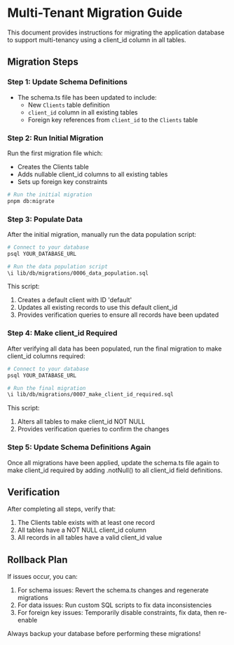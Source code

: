 # Multi-Tenant Migration Guide

This document provides instructions for migrating the application database to support multi-tenancy using a client_id column in all tables.

## Migration Steps

### Step 1: Update Schema Definitions

- The schema.ts file has been updated to include:
  - New `Clients` table definition
  - `client_id` column in all existing tables
  - Foreign key references from `client_id` to the `Clients` table

### Step 2: Run Initial Migration

Run the first migration file which:
- Creates the Clients table
- Adds nullable client_id columns to all existing tables
- Sets up foreign key constraints

```bash
# Run the initial migration
pnpm db:migrate
```

### Step 3: Populate Data

After the initial migration, manually run the data population script:

```bash
# Connect to your database
psql YOUR_DATABASE_URL

# Run the data population script
\i lib/db/migrations/0006_data_population.sql
```

This script:
1. Creates a default client with ID 'default'
2. Updates all existing records to use this default client_id
3. Provides verification queries to ensure all records have been updated

### Step 4: Make client_id Required

After verifying all data has been populated, run the final migration to make client_id columns required:

```bash
# Connect to your database
psql YOUR_DATABASE_URL

# Run the final migration
\i lib/db/migrations/0007_make_client_id_required.sql
```

This script:
1. Alters all tables to make client_id NOT NULL
2. Provides verification queries to confirm the changes

### Step 5: Update Schema Definitions Again

Once all migrations have been applied, update the schema.ts file again to make client_id required by adding .notNull() to all client_id field definitions.

## Verification

After completing all steps, verify that:

1. The Clients table exists with at least one record
2. All tables have a NOT NULL client_id column 
3. All records in all tables have a valid client_id value

## Rollback Plan

If issues occur, you can:

1. For schema issues: Revert the schema.ts changes and regenerate migrations
2. For data issues: Run custom SQL scripts to fix data inconsistencies
3. For foreign key issues: Temporarily disable constraints, fix data, then re-enable

Always backup your database before performing these migrations! 